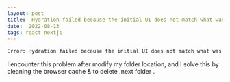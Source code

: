 ```yaml
---
layout: post
title:  Hydration failed because the initial UI does not match what was rendered on the server.
date:  2022-08-13
tags: react nextjs
---
```

``` sh
Error: Hydration failed because the initial UI does not match what was rendered on the server.
```
I encounter this problem after modify my folder location, and I solve this by cleaning the browser cache & to delete .next folder . 
